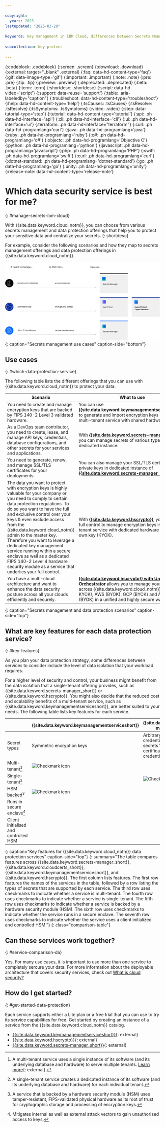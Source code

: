 ```yaml
---

copyright:
  years: 2023
lastupdated: "2025-03-20"

keywords: key management in IBM Cloud, differences between Secrets Manager and Key Protect, when to use Secrets Manager, HPCS, Key Protect use cases, single tenant, multi-tenant

subcollection: key-protect

---
```


{:codeblock: .codeblock}
{:screen: .screen}
{:download: .download}
{:external: target="_blank" .external}
{:faq: data-hd-content-type='faq'}
{:gif: data-image-type='gif'}
{:important: .important}
{:note: .note}
{:pre: .pre}
{:tip: .tip}
{:preview: .preview}
{:deprecated: .deprecated}
{:beta: .beta}
{:term: .term}
{:shortdesc: .shortdesc}
{:script: data-hd-video='script'}
{:support: data-reuse='support'}
{:table: .aria-labeledby="caption"}
{:troubleshoot: data-hd-content-type='troubleshoot'}
{:help: data-hd-content-type='help'}
{:tsCauses: .tsCauses}
{:tsResolve: .tsResolve}
{:tsSymptoms: .tsSymptoms}
{:video: .video}
{:step: data-tutorial-type='step'}
{:tutorial: data-hd-content-type='tutorial'}
{:api: .ph data-hd-interface='api'}
{:cli: .ph data-hd-interface='cli'}
{:ui: .ph data-hd-interface='ui'}
{:terraform: .ph data-hd-interface="terraform"}
{:curl: .ph data-hd-programlang='curl'}
{:java: .ph data-hd-programlang='java'}
{:ruby: .ph data-hd-programlang='ruby'}
{:c#: .ph data-hd-programlang='c#'}
{:objectc: .ph data-hd-programlang='Objective C'}
{:python: .ph data-hd-programlang='python'}
{:javascript: .ph data-hd-programlang='javascript'}
{:php: .ph data-hd-programlang='PHP'}
{:swift: .ph data-hd-programlang='swift'}
{:curl: .ph data-hd-programlang='curl'}
{:dotnet-standard: .ph data-hd-programlang='dotnet-standard'}
{:go: .ph data-hd-programlang='go'}
{:unity: .ph data-hd-programlang='unity'}
{:release-note: data-hd-content-type='release-note'}


# Which data security service is best for me?
{: #manage-secrets-ibm-cloud}


With {{site.data.keyword.cloud_notm}}, you can choose from various secrets management and data protection offerings that help you to protect your sensitive data and centralize your secrets.
{: shortdesc}

For example, consider the following scenarios and how they map to secrets management offerings and data protection offerings in {{site.data.keyword.cloud_notm}}.

![The image describes three use cases for secrets management and how they map to available services in {{site.data.keyword.cloud_notm}}. The content is explained fully in the surrounding text.](./images/secrets-mgmt-options.svg){: caption="Secrets management use cases" caption-side="bottom"}

## Use cases
{: #which-data-protection-service}

The following table lists the different offerings that you can use with {{site.data.keyword.cloud_notm}} to protect your data.

| Scenario | What to use |
| --- | --- |
| You need to create and manage encryption keys that are backed by FIPS 140-2 Level 3 validated hardware. | You can use **{{site.data.keyword.keymanagementserviceshort}}** to generate and import encryption keys by using a multi-tenant service with shared hardware. |
| As a DevOps team contributor, you need to create, lease, and manage API keys, credentials, database configurations, and other secrets for your services and applications. | With **[{{site.data.keyword.secrets-manager_short}}](/docs/secrets-manager)**, you can manage secrets of various types in a dedicated instance. |
| You need to generate, renew, and manage SSL/TLS certificates for your deployments. | You can also manage your SSL/TLS certificates and private keys in dedicated instance of **[{{site.data.keyword.secrets-manager_short}}](/docs/secrets-manager)**. |
| The data you want to protect with encryption keys is highly valuable for your company or you need to comply to certain data protection regulations. To do so you want to have the full and exclusive control over your keys & even exclude access from the {{site.data.keyword.cloud_notm}} admin to the master key. Therefore you want to leverage a dedicated key management service running within a secure enclave as well as a dedicated FIPS 140-2 Level 4 hardware security module as a service that underlies your full control. | With **[{{site.data.keyword.hscrypto}}](/docs/hs-crypto)**, you have the full control to manage encryption keys in a single-tenant service with dedicated hardware for own your own key (KYOK). |
| You have a multi-cloud architecture and want to enhance the data security posture across all your clouds efficiently and securely. | **[{{site.data.keyword.hscrypto}} with Unified Key Orchestrator](/docs/hs-crypto?topic=hs-crypto-uko-overview)** allows you to manage your keys across {{site.data.keyword.cloud_notm}} (BYOK and KYOK), AWS (BYOK), GCP (BYOK) and Azure (BYOK) in a unified and highly secure way. |
{: caption="Secrets management and data protection scenarios" caption-side="top"}

## What are key features for each data protection service?
{: #key-features}

As you plan your data protection strategy, some differences between services to consider include the level of data isolation that your workload requires.

For a higher level of security and control, your business might benefit from the data isolation that a single-tenant offering provides, such as {{site.data.keyword.secrets-manager_short}} or {{site.data.keyword.hscrypto}}. You might also decide that the reduced cost and scalability benefits of a multi-tenant service, such as {{site.data.keyword.keymanagementserviceshort}}, are better suited to your needs. The following table lists key features for each service.

|                                         | **{{site.data.keyword.keymanagementserviceshort}}** | **{{site.data.keyword.secrets-manager_short}}**   | **{{site.data.keyword.hscrypto}}**                |
|-----------------------------------------|-----------------------------------------------------|---------------------------------------------------|---------------------------------------------------|
| Secret types                            | Symmetric encryption keys                           | Arbitrary secrets  \n IAM credentials  \n Key-value secrets  \n SSL/TLS certificates  \n User credentials | Symmetric encryption keys                         |
| Multi-tenant[^multi-tenant]             | ![Checkmark icon](../../icons/checkmark-icon.svg)   |                                                   |                                                   |
| Single-tenant[^single-tenant]           |                                                     | ![Checkmark icon](../../icons/checkmark-icon.svg) | ![Checkmark icon](../../icons/checkmark-icon.svg) |
| HSM backed[^hsm]                        | ![Checkmark icon](../../icons/checkmark-icon.svg)   |                                                   | ![Checkmark icon](../../icons/checkmark-icon.svg) |
| Runs in secure enclave[^secure-enclave] |                                                     |                                                   | ![Checkmark icon](../../icons/checkmark-icon.svg) |
| Client initialised and controlled HSM   |                                                     |                                                   | ![Checkmark icon](../../icons/checkmark-icon.svg) |
{: caption="Key features for {{site.data.keyword.cloud_notm}} data protection services" caption-side="top"}
{: summary="The table compares features across {{site.data.keyword.secrets-manager_short}}, {{site.data.keyword.cloudcerts_short}}, {{site.data.keyword.keymanagementserviceshort}}, and {{site.data.keyword.hscrypto}}. The first column lists features. The first row features the names of the services in the table, followed by a row listing the types of secrets that are supported by each service. The third row uses checkmarks to indicate whether a service is multi-tenant. The fourth row uses checkmarks to indicate whether a service is single-tenant. The fifth row uses checkmarks to indicate whether a service is backed by a hardware security module (HSM). The sixth row uses checkmarks to indicate whether the service runs in a secure enclave. The seventh row uses checkmarks to indicate whether the service uses a client initialized and controlled HSM."}
{: class="comparison-table"}

[^multi-tenant]: A multi-tenant service uses a single instance of its software (and its underlying database and hardware) to serve multiple tenants. [Learn more](https://www.ibm.com/topics/multi-tenant){: external}.

[^single-tenant]: A single-tenant service creates a dedicated instance of its software (and its underlying database and hardware) for each individual tenant.

[^hsm]: A service that is backed by a hardware security module (HSM) uses tamper-resistant, FIPS-validated physical hardware as its root of trust for cryptographic storage and processing of encryption keys.

[^secure-enclave]: Mitigates internal as well as external attack vectors to gain unauthorised access to keys.

## Can these services work together?
{: #service-comparison-da}

Yes. For many use cases, it is important to use more than one service to completely sercure your data. For more information about the deployable architecture that covers security services, check out [What is cloud security?](/docs/security-hub?topic=security-hub-cloud-security)

## How do I get started?
{: #get-started-data-protection}

Each service supports either a Lite plan or a free trial that you can use to try its service capabilities for free. Get started by creating an instance of a service from the {{site.data.keyword.cloud_notm}} catalog.

- [{{site.data.keyword.keymanagementserviceshort}}](/catalog/services/key-protect){: external}
- [{{site.data.keyword.hscrypto}}](/catalog/services/hs-crypto){: external}
- [{{site.data.keyword.secrets-manager_short}}](/catalog/services/secrets-manager){: external}

